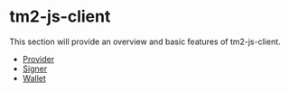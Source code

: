 # tm2-js-client

This section will provide an overview and basic features of tm2-js-client.

* [Provider](provider/)
* [Signer](signer/)
* [Wallet](wallet.md/)

